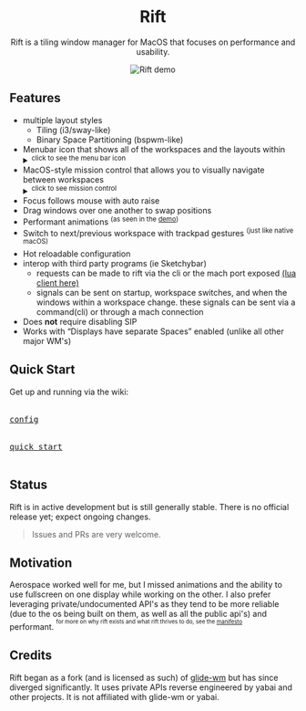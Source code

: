 <div align="center">

# Rift
  <p>Rift is a tiling window manager for MacOS that focuses on performance and usability. </p>
  <img src="assets/demo.gif" alt="Rift demo" />
</div>


## Features
- multiple layout styles
  - Tiling (i3/sway-like)
  - Binary Space Partitioning (bspwm-like)
- Menubar icon that shows all of the workspaces and the layouts within <details> <summary><sup>click to see the menu bar icon</sup></summary><img src="assets/menubar.png" alt="Rift menu bar icon" /></details>
- MacOS-style mission control that allows you to visually navigate between workspaces <details><summary><sup>click to see mission control</sup></summary><img src="assets/mission_control.png" alt="Rift Mission Control view" /></details>
- Focus follows mouse with auto raise
- Drag windows over one another to swap positions
- Performant animations <sup>(as seen in the [demo](#rift))</sup>
- Switch to next/previous workspace with trackpad gestures <sup>(just like native macOS)</sup>
- Hot reloadable configuration
- interop with third party programs (ie Sketchybar)
  - requests can be made to rift via the cli or the mach port exposed [(lua client here)](https://github.com/acsandmann/rift.lua)
  - signals can be sent on startup, workspace switches, and when the windows within a workspace change. these signals can be sent via a command(cli) or through a mach connection
- Does **not** require disabling SIP
- Works with “Displays have separate Spaces” enabled (unlike all other major WM's)

## Quick Start
Get up and running via the wiki:
<br>

[<kbd><br>config<br></kbd>][config_link]

[<kbd><br>quick start<br></kbd>][quick_start]
<br>

## Status
Rift is in active development but is still generally stable. There is no official release yet; expect ongoing changes.

> Issues and PRs are very welcome.

## Motivation
Aerospace worked well for me, but I missed animations and the ability to use fullscreen on one display while working on the other. I also prefer leveraging private/undocumented API's as they tend to be more reliable (due to the os being built on them, as well as all the public api's) and performant.
<sup><sup>for more on why rift exists and what rift thrives to do, see the [manifesto](manifesto.md)</sup></sup>


## Credits
Rift began as a fork (and is licensed as such) of <a href="https://github.com/glide-wm/glide">glide-wm</a> but has since diverged significantly. It uses private APIs reverse engineered by yabai and other projects. It is not affiliated with glide-wm or yabai.


<!---------------------------------------------------------------------------->

[config_link]: https://github.com/acsandmann/rift/wiki/Config
[quick_start]: https://github.com/acsandmann/rift/wiki/Quick-Start
